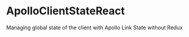 # ApolloClientStateReact


Managing global state of the client with Apollo Link State without Redux

